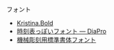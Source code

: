 フォント
* [Kristina.Bold](https://www.kristinabold.com/)
* [時刻表っぽいフォント — DiaPro](https://but.tw/font/)
* [機械彫刻用標準書体フォント](https://font.kim/)